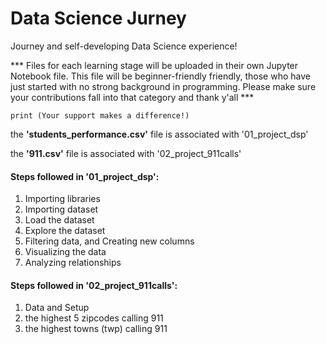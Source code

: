 # Data Science Jurney
Journey and self-developing Data Science experience! 

*** Files for each learning stage will be uploaded in their own Jupyter Notebook file. 
    This file will be beginner-friendly friendly, those who have just started with no strong background in programming.
    Please make sure your contributions fall into that category and thank y'all ***
    
    print (Your support makes a difference!)
    
    
the **'students_performance.csv'** file is associated with '01_project_dsp'

the **'911.csv'** file is associated with '02_project_911calls'

#### Steps followed in '01_project_dsp':

1. Importing libraries
2. Importing dataset
3. Load the dataset
4. Explore the dataset
5. Filtering data, and Creating new columns
6. Visualizing the data
7. Analyzing relationships


#### Steps followed in '02_project_911calls':
1. Data and Setup
2. the highest 5 zipcodes calling 911
3. the highest towns (twp) calling 911
